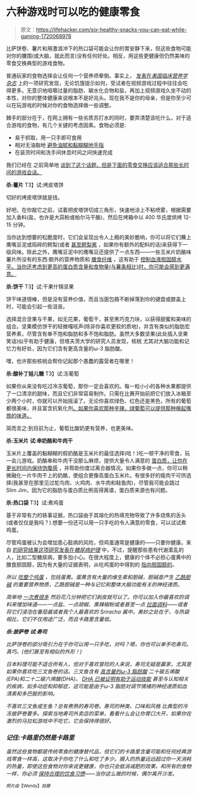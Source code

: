 # 六种游戏时可以吃的健康零食

> 原文：<https://lifehacker.com/six-healthy-snacks-you-can-eat-while-gaming-1720068978>

比萨饼卷、薯片和用激浪冲下的热口袋可能会让你的胃安静下来，但这些食物可能对你的腰围(或大脑，就此而言)没有任何好处。相反，用这些更健康但仍然美味的零食交换典型的游戏食物。



普通玩家的食物选择会让任何一个营养师晕倒。事实上， [发表在*美国临床营养学杂志*](http://ajcn.nutrition.org/content/93/6/1196.short) 上的一项研究发现，无论饥饿提示如何，受试者在视频游戏过程中往往会吃得更多。无意识地咀嚼过量的脂肪、碳水化合物和盐，再加上视频游戏久坐不动的本性，对你的整体健康来说根本不是好兆头。现在我不是你的母亲，但是你至少可以在玩游戏的时候对你的食物选择做一些调整。

棘手的部分在于，在网上拥有一些劣质苏打水的同时，要弄清楚该吃什么。对于适合游戏的食物，有几个关键的考虑因素。食物必须是:

*   易于抓取，用一只手即可食用
*   相对无油脂地 [避免油腻和黏糊糊地手指](http://lifehacker.com/eat-cheetos-with-chopsticks-to-keep-hands-clean-5884449)
*   在装货时间和洗手间休息时间之间快速完成

我们已经在 之前简单地 [谈到了这个话题，但是下面的零食交换应该适合那些长时间的游戏会话。](http://lifehacker.com/the-healthiest-foods-for-one-handed-snacking-while-gami-1654728164)

**杀:薯片**
T3】试:烤皮塔饼

切好的烤皮塔饼就是钱。

好吧，在你敲它之前，试着把皮塔饼切成三角形，快速地涂上不粘喷雾，根据需要加入香料(盐，也许是大蒜粉或帕尔马干酪)，然后在烤箱中以 400 华氏度烘烤 12-15 分钟。

当你达到想要的松脆度时，它们会呈现出令人上瘾的美妙脆响，你可以将它们蘸上鹰嘴豆泥或捣碎的鳄梨(或者 [甚至鳄梨酱](http://lifehacker.com/make-spicy-delicious-chipotle-style-guacamole-at-home-5895803) ，如果你有额外的配料的话)来获得下一级风味。除此之外，鹰嘴豆泥中的鹰嘴豆还提供了一点东西——一些玉米片奶酪味薯片所没有的东西:额外的营养物质和 [膳食纤维](http://vitals.lifehacker.com/the-benefits-of-fiber-and-how-to-know-youre-getting-en-1704361914) ，这有助于 [控制血液胆固醇水平。当你还考虑到更高的蛋白质含量和食物量(与薯条相比)时，你可能会感到更满意。](https://lifehacker.com/most-people-have-cholesterol-all-wrong-1715512922)

**杀:饼干**
T3】试:干果什锦坚果

饼干味道很棒，但是没有营养价值，而且当面包屑不断掉落到你的键盘或膝盖上时，可能会引起一些沮丧。

选择混合坚果与干果，如无花果，葡萄干，甚至黑巧克力块，以获得甜蜜和美味的组合。坚果模仿饼干的轻微嘎吱声(除非你喜欢更软的质地)，并含有类似的脂肪宏营养素，尽管含有单不饱和脂肪和多不饱和脂肪。虽然大多数坚果(此处插入坚果笑话)似乎有助于健康，但塔夫茨大学的研究人员发现，核桃 尤其对大脑功能和记忆力有好处，因为它们含有更高含量的ω-3 脂肪酸。

嘿，也许那些核桃会帮你记起那个愚蠢的露营者在哪里！

**杀:酸补丁娃儿糖**
T3】试:冻葡萄

如果你从来没有吃过冷冻葡萄，那你一定会喜欢的。每一粒小小的各种水果都提供了一口清凉的甜味，而且它们非常容易制作。只需在比赛开始前把它们放入冰箱至少两个小时，你就可以开始摇滚了。无论你喜欢绿色、红色还是黑色，所有的葡萄都很美味，并且富含抗氧化剂[。如果你喜欢那种辛辣，绿葡萄可以提供那种噘起嘴唇的味道。](http://lifehacker.com/antioxidants-will-not-cure-all-or-anything-that-ails-5990143)

简而言之:到目前为止，葡萄比酸奶更有营养，也更美味。

**杀:玉米片**
**试:串奶酪和牛肉干**

玉米片上覆盖的黏糊糊的假奶酪是玉米片的最佳选择(哈！)吃一顿干净的零食，玩一会儿游戏。奶酪串和牛肉干没那么麻烦，提供大量令人满意的 [蛋白质，让你在更长时间内保持饱腹感](http://vitals.lifehacker.com/how-to-lose-weight-without-counting-calories-1691715560#_ga=1.262336076.1783225668.1436838469) ，并帮助你度过离合器情况。如果你多做一点，你可以稍微融化一片牛肉干上的奶酪，使组合更像高蛋白玉米片。有很多好的瘦肉干可供选择(我甚至在那里见过鸵鸟肉、火鸡肉、水牛肉和鲑鱼肉)，尽管我可能会跳过 Slim Jim，因为它的脂肪与蛋白质比例高得离谱，蛋白质来源也有问题。

**杀:热口袋**
T3】试:煮鸡蛋

基于非常有力的轶事证据，热口袋由于其熔化的热填充物导致了许多烧焦的舌头(或者仅仅是我吗？).想要一份还可以用一只手吃的令人满意的零食，可以试试煮鸡蛋。

尽管鸡蛋被认为会增加患心脏病的风险，但鸡蛋通常是健康的——只要你健康。来自 [的研究结果这项研究发表在*糖尿病护理*](http://www.ncbi.nlm.nih.gov/pubmed/19017774) 中，不过，提醒那些患有代谢紊乱的人，比如二型糖尿病，要多加小心。在很大程度上，健康的个体不必担心蛋黄中的膳食胆固醇，因为有大量的证据表明，从吃鸡蛋的中得到的 [指向胆固醇的](http://www.ncbi.nlm.nih.gov/pubmed/18203890)*。*

*所以 [吃整个鸡蛋](http://skillet.lifehacker.com/how-to-make-the-perfect-hard-boiled-egg-1699544159) ，包括蛋黄。蛋黄含有大量的维生素和胆碱，胆碱是产生 [乙酰胆碱](https://en.wikipedia.org/wiki/Acetylcholine) 的重要营养物质，乙酰胆碱是一种与记忆和整体大脑功能有关的神经递质。*

*简单地 [一次煮很多](http://lifehacker.com/the-best-way-to-make-easy-to-peel-boiled-eggs-give-the-1575216656) 然后花几分钟把它们剥皮就可以了。你可以加入你最喜欢的调料来增加味道——一点盐、一点胡椒、熏辣椒粉或者甚至一点 [拉面调料](http://lifehacker.com/use-leftover-ramen-seasoning-in-eggs-for-a-flavorful-f-1697863200)——或者将它们浸泡在番茄酱或者我个人最喜欢的 Sriracha 酱中。美妙之处在于，与热袋相比，它们不仅用途广泛，而且卡路里含量低。*

***杀:披萨卷**
**试:寿司***

*比萨饼卷的部分吸引力在于你可以用一只手吃，对吗？嗯，你也可以单手吃寿司。真巧。(他们甚至有相似的外形！)*

*日本料理可能不适合所有人，但对于喜欢冒险的人来说，寿司无疑是赢家，尤其是如果你喜欢吃三文鱼卷的话。三文鱼含有 [高含量的ω-3 脂肪酸](http://advances.nutrition.org/content/3/1/1.long) 二十碳五烯酸(EPA)和二十二碳六烯酸(DHA)。 [DHA 已被证明有助于运动技能](http://umm.edu/health/medical/altmed/supplement/omega3-fatty-acids) 甚至与认知相关的疾病，如多动症和抑郁症，这可能是由于ω-3 脂肪对调节情绪的神经递质如血清素和多巴胺的影响。*

*不喜欢三文鱼或生鱼？总有煮熟的寿司卷。寿司的种类、口味和风格 比典型的冷冻披萨卷要多。探索当地寿司外卖店的菜单，看看什么会让你胃口大开，如果你在激烈的马拉松游戏中不吃它，它会保持得很好。*

### ***记住:卡路里仍然是卡路里***

*虽然这些食物都是传统零食的健康替代品，但它们的卡路里含量可能和任何经典游戏零食一样高，这取决于你吃了什么和吃了多少。摄入的热量远远超过你一天消耗的热量，即使这些食物对你来说更健康，你也只会抵消减肥的效果。和所有的食物一样，你必须 [保持合理的饮食习惯](http://lifehacker.com/five-tricks-i-used-to-beat-my-unhealthy-eating-habits-1252241279)——当你这么做的时候，偶尔离开沙发。*

*<small>照片由</small>*<small>【Wendy】</small>*<small>拍摄</small>*

*<small></small>*
